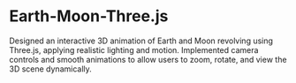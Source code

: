 # Earth-Moon-Three.js
Designed an interactive 3D animation of Earth and Moon revolving using Three.js, applying realistic lighting and motion.  Implemented camera controls and smooth animations to allow users to zoom, rotate, and view the 3D scene dynamically.
